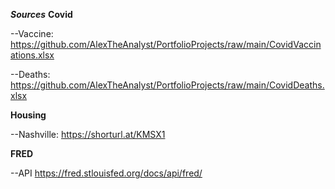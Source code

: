 ***Sources***
**Covid**

--Vaccine: https://github.com/AlexTheAnalyst/PortfolioProjects/raw/main/CovidVaccinations.xlsx

--Deaths:  https://github.com/AlexTheAnalyst/PortfolioProjects/raw/main/CovidDeaths.xlsx

**Housing**

--Nashville: https://shorturl.at/KMSX1

**FRED**

--API https://fred.stlouisfed.org/docs/api/fred/
